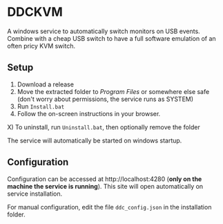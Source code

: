 # DDCKVM
A windows service to automatically switch monitors on USB events. Combine with a cheap USB switch to have a full software emulation of an often pricy KVM switch.

## Setup

1) Download a release
2) Move the extracted folder to *Program Files* or somewhere else safe (don't worry about permissions, the service runs as SYSTEM)
3) Run `Install.bat`
4) Follow the on-screen instructions in your browser.

X) To uninstall, run `Uninstall.bat`, then optionally remove the folder

The service will automatically be started on windows startup.

## Configuration

Configuration can be accessed at http://localhost:4280 (**only on the machine the service is running**). This site will open automatically on service installation.

For manual configuration, edit the file `ddc_config.json` in the installation folder.
